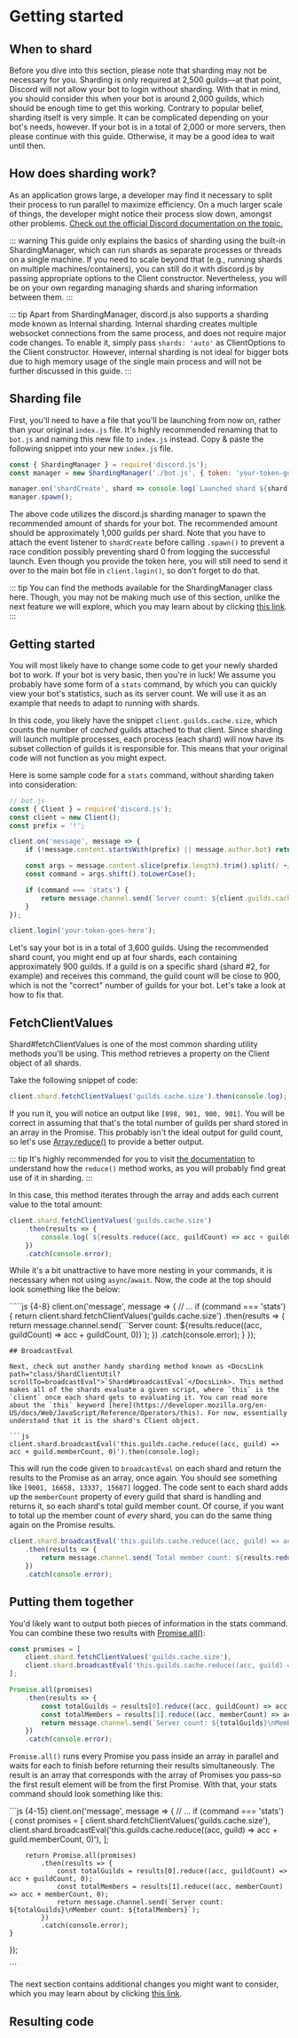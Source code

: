 # Getting started

## When to shard

Before you dive into this section, please note that sharding may not be necessary for you. Sharding is only required at 2,500 guilds—at that point, Discord will not allow your bot to login without sharding. With that in mind, you should consider this when your bot is around 2,000 guilds, which should be enough time to get this working. Contrary to popular belief, sharding itself is very simple. It can be complicated depending on your bot's needs, however. If your bot is in a total of 2,000 or more servers, then please continue with this guide. Otherwise, it may be a good idea to wait until then.

## How does sharding work?

As an application grows large, a developer may find it necessary to split their process to run parallel to maximize efficiency. On a much larger scale of things, the developer might notice their process slow down, amongst other problems. [Check out the official Discord documentation on the topic.](https://discord.com/developers/docs/topics/gateway#sharding)

::: warning This guide only explains the basics of sharding using the built-in ShardingManager, which can run shards as separate processes or threads on a single machine. If you need to scale beyond that \(e.g., running shards on multiple machines/containers\), you can still do it with discord.js by passing appropriate options to the Client constructor. Nevertheless, you will be on your own regarding managing shards and sharing information between them. :::

::: tip Apart from ShardingManager, discord.js also supports a sharding mode known as Internal sharding. Internal sharding creates multiple websocket connections from the same process, and does not require major code changes. To enable it, simply pass `shards: 'auto'` as ClientOptions to the Client constructor. However, internal sharding is not ideal for bigger bots due to high memory usage of the single main process and will not be further discussed in this guide. :::

## Sharding file

First, you'll need to have a file that you'll be launching from now on, rather than your original `index.js` file. It's highly recommended renaming that to `bot.js` and naming this new file to `index.js` instead. Copy & paste the following snippet into your new `index.js` file.

```javascript
const { ShardingManager } = require('discord.js');
const manager = new ShardingManager('./bot.js', { token: 'your-token-goes-here' });

manager.on('shardCreate', shard => console.log(`Launched shard ${shard.id}`));
manager.spawn();
```

The above code utilizes the discord.js sharding manager to spawn the recommended amount of shards for your bot. The recommended amount should be approximately 1,000 guilds per shard. Note that you have to attach the event listener to `shardCreate` before calling `.spawn()` to prevent a race condition possibly preventing shard 0 from logging the successful launch. Even though you provide the token here, you will still need to send it over to the main bot file in `client.login()`, so don't forget to do that.

::: tip You can find the methods available for the ShardingManager class here. Though, you may not be making much use of this section, unlike the next feature we will explore, which you may learn about by clicking [this link](https://github.com/zachjmurphy/guide/tree/9925b2dac70a223dd2dbb549ce57ddb5515bcbc0/sharding/additional-information.md). :::

## Getting started

You will most likely have to change some code to get your newly sharded bot to work. If your bot is very basic, then you're in luck! We assume you probably have some form of a `stats` command, by which you can quickly view your bot's statistics, such as its server count. We will use it as an example that needs to adapt to running with shards.

In this code, you likely have the snippet `client.guilds.cache.size`, which counts the number of _cached_ guilds attached to that client. Since sharding will launch multiple processes, each process \(each shard\) will now have its subset collection of guilds it is responsible for. This means that your original code will not function as you might expect.

Here is some sample code for a `stats` command, without sharding taken into consideration:

```javascript
// bot.js
const { Client } = require('discord.js');
const client = new Client();
const prefix = '!';

client.on('message', message => {
    if (!message.content.startsWith(prefix) || message.author.bot) return;

    const args = message.content.slice(prefix.length).trim().split(/ +/);
    const command = args.shift().toLowerCase();

    if (command === 'stats') {
        return message.channel.send(`Server count: ${client.guilds.cache.size}`);
    }
});

client.login('your-token-goes-here');
```

Let's say your bot is in a total of 3,600 guilds. Using the recommended shard count, you might end up at four shards, each containing approximately 900 guilds. If a guild is on a specific shard \(shard \#2, for example\) and receives this command, the guild count will be close to 900, which is not the "correct" number of guilds for your bot. Let's take a look at how to fix that.

## FetchClientValues

Shard\#fetchClientValues is one of the most common sharding utility methods you'll be using. This method retrieves a property on the Client object of all shards.

Take the following snippet of code:

```javascript
client.shard.fetchClientValues('guilds.cache.size').then(console.log);
```

If you run it, you will notice an output like `[898, 901, 900, 901]`. You will be correct in assuming that that's the total number of guilds per shard stored in an array in the Promise. This probably isn't the ideal output for guild count, so let's use [Array.reduce\(\)](https://developer.mozilla.org/en-US/docs/Web/JavaScript/Reference/Global_Objects/Array/Reduce) to provide a better output.

::: tip It's highly recommended for you to visit [the documentation](https://developer.mozilla.org/en-US/docs/Web/JavaScript/Reference/Global_Objects/Array/Reduce) to understand how the `reduce()` method works, as you will probably find great use of it in sharding. :::

In this case, this method iterates through the array and adds each current value to the total amount:

```javascript
client.shard.fetchClientValues('guilds.cache.size')
    .then(results => {
        console.log(`${results.reduce((acc, guildCount) => acc + guildCount, 0)} total guilds`);
    })
    .catch(console.error);
```

While it's a bit unattractive to have more nesting in your commands, it is necessary when not using `async`/`await`. Now, the code at the top should look something like the below:

`````js {4-8} client.on('message', message => { // ... if (command === 'stats') { return client.shard.fetchClientValues('guilds.cache.size') .then(results => { return message.channel.send(```Server count: ${results.reduce\(\(acc, guildCount\) =&gt; acc + guildCount, 0\)}\`\); }\) .catch\(console.error\); } }\);

```text
## BroadcastEval

Next, check out another handy sharding method known as <DocsLink path="class/ShardClientUtil?scrollTo=broadcastEval">`Shard#broadcastEval`</DocsLink>. This method makes all of the shards evaluate a given script, where `this` is the `client` once each shard gets to evaluating it. You can read more about the `this` keyword [here](https://developer.mozilla.org/en-US/docs/Web/JavaScript/Reference/Operators/this). For now, essentially understand that it is the shard's Client object.

```js
client.shard.broadcastEval('this.guilds.cache.reduce((acc, guild) => acc + guild.memberCount, 0)').then(console.log);
```

This will run the code given to `broadcastEval` on each shard and return the results to the Promise as an array, once again. You should see something like `[9001, 16658, 13337, 15687]` logged. The code sent to each shard adds up the `memberCount` property of every guild that shard is handling and returns it, so each shard's total guild member count. Of course, if you want to total up the member count of _every_ shard, you can do the same thing again on the Promise results.

```javascript
client.shard.broadcastEval('this.guilds.cache.reduce((acc, guild) => acc + guild.memberCount, 0)')
    .then(results => {
        return message.channel.send(`Total member count: ${results.reduce((acc, memberCount) => acc + memberCount, 0)}`);
    })
    .catch(console.error);
```

## Putting them together

You'd likely want to output both pieces of information in the stats command. You can combine these two results with [Promise.all\(\)](https://developer.mozilla.org/en-US/docs/Web/JavaScript/Reference/Global_Objects/Promise/all):

```javascript
const promises = [
    client.shard.fetchClientValues('guilds.cache.size'),
    client.shard.broadcastEval('this.guilds.cache.reduce((acc, guild) => acc + guild.memberCount, 0)'),
];

Promise.all(promises)
    .then(results => {
        const totalGuilds = results[0].reduce((acc, guildCount) => acc + guildCount, 0);
        const totalMembers = results[1].reduce((acc, memberCount) => acc + memberCount, 0);
        return message.channel.send(`Server count: ${totalGuilds}\nMember count: ${totalMembers}`);
    })
    .catch(console.error);
```

`Promise.all()` runs every Promise you pass inside an array in parallel and waits for each to finish before returning their results simultaneously. The result is an array that corresponds with the array of Promises you pass–so the first result element will be from the first Promise. With that, your stats command should look something like this:

\`\`\`js {4-15} client.on\('message', message =&gt; { // ... if \(command === 'stats'\) { const promises = \[ client.shard.fetchClientValues\('guilds.cache.size'\), client.shard.broadcastEval\('this.guilds.cache.reduce\(\(acc, guild\) =&gt; acc + guild.memberCount, 0\)'\), \];

```text
    return Promise.all(promises)
        .then(results => {
            const totalGuilds = results[0].reduce((acc, guildCount) => acc + guildCount, 0);
            const totalMembers = results[1].reduce((acc, memberCount) => acc + memberCount, 0);
            return message.channel.send(`Server count: ${totalGuilds}\nMember count: ${totalMembers}`);
        })
        .catch(console.error);
}
```

}\);

\`\`\`

The next section contains additional changes you might want to consider, which you may learn about by clicking [this link](https://github.com/zachjmurphy/guide/tree/9925b2dac70a223dd2dbb549ce57ddb5515bcbc0/sharding/additional-information.md).

## Resulting code

